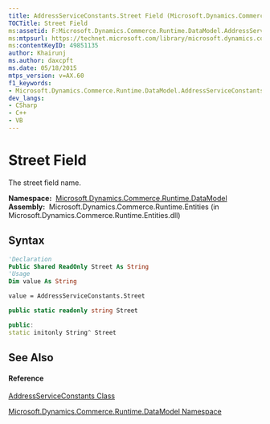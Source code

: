 ```yaml
---
title: AddressServiceConstants.Street Field (Microsoft.Dynamics.Commerce.Runtime.DataModel)
TOCTitle: Street Field
ms:assetid: F:Microsoft.Dynamics.Commerce.Runtime.DataModel.AddressServiceConstants.Street
ms:mtpsurl: https://technet.microsoft.com/library/microsoft.dynamics.commerce.runtime.datamodel.addressserviceconstants.street(v=AX.60)
ms:contentKeyID: 49851135
author: Khairunj
ms.author: daxcpft
ms.date: 05/18/2015
mtps_version: v=AX.60
f1_keywords:
- Microsoft.Dynamics.Commerce.Runtime.DataModel.AddressServiceConstants.Street
dev_langs:
- CSharp
- C++
- VB
---
```


# Street Field

The street field name.

**Namespace:**  [Microsoft.Dynamics.Commerce.Runtime.DataModel](microsoft-dynamics-commerce-runtime-datamodel-namespace.md)  
**Assembly:**  Microsoft.Dynamics.Commerce.Runtime.Entities (in Microsoft.Dynamics.Commerce.Runtime.Entities.dll)

## Syntax

``` vb
'Declaration
Public Shared ReadOnly Street As String
'Usage
Dim value As String

value = AddressServiceConstants.Street
```

``` csharp
public static readonly string Street
```

``` c++
public:
static initonly String^ Street
```

## See Also

#### Reference

[AddressServiceConstants Class](addressserviceconstants-class-microsoft-dynamics-commerce-runtime-datamodel.md)

[Microsoft.Dynamics.Commerce.Runtime.DataModel Namespace](microsoft-dynamics-commerce-runtime-datamodel-namespace.md)

